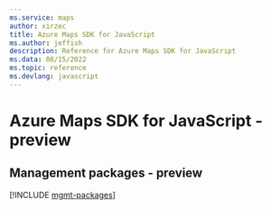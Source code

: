 ```yaml
---
ms.service: maps
author: xirzec
title: Azure Maps SDK for JavaScript
ms.author: jeffish
description: Reference for Azure Maps SDK for JavaScript
ms.data: 08/15/2022
ms.topic: reference
ms.devlang: javascript
---
```

# Azure Maps SDK for JavaScript - preview

## Management packages - preview
[!INCLUDE [mgmt-packages](maps-mgmt-index.md)]